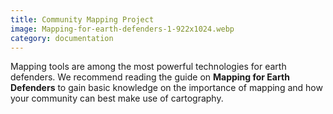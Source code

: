 ```yaml
---
title: Community Mapping Project
image: Mapping-for-earth-defenders-1-922x1024.webp
category: documentation
---
```


Mapping tools are among the most powerful technologies for earth defenders. We recommend reading the guide on **Mapping for Earth Defenders** to gain basic knowledge on the importance of mapping and how your community can best make use of cartography.

<app-button :color="true" localUrl=":8086/all/https://www.earthdefenderstoolkit.com/toolkit/mapping-for-earth-defenders/" text="Read the guide"></app-button>
